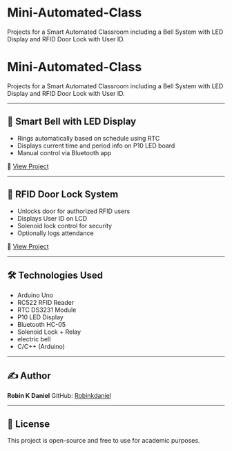 # Mini-Automated-Class
Projects for a Smart Automated Classroom including a Bell System with LED Display and RFID Door Lock with User ID.
# Mini-Automated-Class
Projects for a Smart Automated Classroom including a Bell System with LED Display and RFID Door Lock with User ID.

---

## 🔔 Smart Bell with LED Display

- Rings automatically based on schedule using RTC
- Displays current time and period info on P10 LED board
- Manual control via Bluetooth app

📂 [View Project](./Smart_Bell_Display_System)

---

## 🔐 RFID Door Lock System

- Unlocks door for authorized RFID users
- Displays User ID on LCD
- Solenoid lock control for security
- Optionally logs attendance

📂 [View Project](./RFID_Door_Lock_System)

---

## 🛠️ Technologies Used

- Arduino Uno
- RC522 RFID Reader
- RTC DS3231 Module
- P10 LED Display
- Bluetooth HC-05
- Solenoid Lock + Relay
- electric bell
- C/C++ (Arduino)

---

## ✍️ Author

**Robin K Daniel**
GitHub: [Robinkdaniel](https://github.com/Robinkdaniel)

---

## 📜 License

This project is open-source and free to use for academic purposes.
